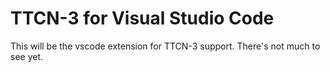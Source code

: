 # TTCN-3 for Visual Studio Code

This will be the vscode extension for TTCN-3 support. There's not much to see yet.

